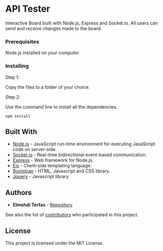 # API Tester

Interactive Board built with Node.js, Express and Socket.io. All users can send and receive changes made to the board. 

### Prerequisites

Node.js installed on your computer.

### Installing

Step 1:

Copy the files to a folder of your choice.

Step 2:

Use the command line to install all the dependencies.

```
npm install
```

## Built With

* [Node.js](https://nodejs.org) -  JavaScript run-time environment for executing JavaScript code on server-side.
* [Socket.io](https://socket.io/) - Real-time bidirectional event-based communication.
* [Express](https://expressjs.com/) - Web framework for Node.js.
* [Ejs](http://www.embeddedjs.com/) - Client-side templating language.
* [Bootstrap](http://www.materializecss.com) -  HTML, Javascript and CSS library.
* [Jquery](https://jquery.com) - Javascript library

## Authors

* **Elmehdi Terfas** - [Repository](https://github.com/ElmehdiTerfas)

See also the list of [contributors](https://github.com/ElmehdiTerfas/Api_Tester/contributors) who participated in this project.

## License

This project is licensed under the MIT License.


